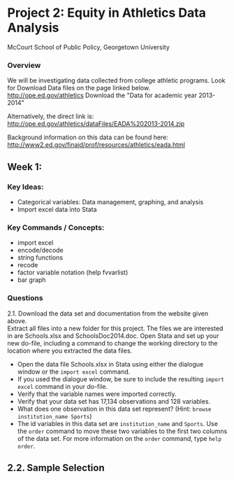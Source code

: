# Project 2: Equity in Athletics Data Analysis 
McCourt School of Public Policy, Georgetown University

### Overview
We will be investigating data collected from college athletic programs. 
Look for Download Data files on the page linked below.
http://ope.ed.gov/athletics
Download the "Data for academic year 2013-2014"

Alternatively, the direct link is: 
http://ope.ed.gov/athletics/dataFiles/EADA%202013-2014.zip

Background information on this data can be found here:
http://www2.ed.gov/finaid/prof/resources/athletics/eada.html

## Week 1: 
### Key Ideas:

 - Categorical variables: Data management, graphing, and analysis 
 - Import excel data into Stata

### Key Commands / Concepts:

 - import excel
 - encode/decode
 - string functions
 - recode 
 - factor variable notation (help fvvarlist)
 - bar graph 

### Questions

2.1. Download the data set and documentation from the website given above.  
Extract all files into a new folder for this project. 
The files we are interested in are Schools.xlsx and SchoolsDoc2014.doc.
Open Stata and set up your new do-file, including a command to change the working directory to the location where you extracted the data files.

 - Open the data file Schools.xlsx in Stata using either the dialogue window or the `import excel` command.
 - If you used the dialogue window, be sure to include the resulting `import excel` command in your do-file.
 - Verify that the variable names were imported correctly.
 - Verify that your data set has 17,134 observations and 128 variables.
 - What does one observation in this data set represent? (Hint: `browse institution_name Sports`)
 - The id variables in this data set are `institution_name` and  `Sports`. Use the `order` command to move these two variables to the first two columns of the data set. For more information on the `order` command, type `help order`.   

2.2. Sample Selection
 - 





